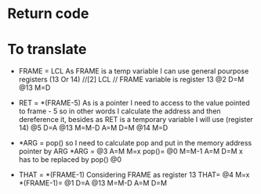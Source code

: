# Return code

# To translate

- FRAME = LCL
As FRAME is a temp variable
I can use general pourpose registers
(13 Or 14)
//[2] LCL
// FRAME variable is register 13
@2
D=M
@13
M=D
- RET = *(FRAME-5)
As is a pointer I need to access to the
value pointed to frame - 5
so in other words I calculate
the address and then dereference it,
besides as RET is a temporary variable
I will use (register 14)
@5
D=A
@13
M=M-D
A=M
D=M
@14
M=D

- *ARG = pop()
so I need to calculate pop
and put in the memory address pointer
by ARG
*ARG =
@3
A=M
M=x
pop()=
@0
M=M-1
A=M
D=M
x has to be replaced by pop()
@0

- THAT = *(FRAME-1)
Considering FRAME as register 13
THAT=
@4
M=x
*(FRAME-1)=
@1
D=A
@13
M=M-D
A=M
D=M










